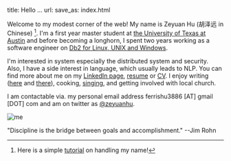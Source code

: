 title: Hello ...
url:
save_as: index.html

Welcome to my modest corner of the web! My name is Zeyuan Hu (胡泽远 in Chinese) [^1]. 
I'm a first year master student at [the University of Texas at Austin](https://www.utexas.edu/) and 
before becoming a longhorn, I spent two years working as a 
software engineer on [Db2 for Linux, UNIX and Windows](http://www.ibm.com/analytics/us/en/technology/db2/). 

I'm interested in system especially the distributed system and security. Also, I have
a side interest in language, which usually leads to NLP. You can find more about me on my [LinkedIn page](http://cn.linkedin.com/in/zhu45), 
[resume]({attach}/assets/zeyuan-hu-cv.pdf) or [CV]({attach}/assets/zeyuan-hu-cv-long.pdf). 
I enjoy writing ([here](http://zhu45.org/blog2/) and [there](http://zeyuanhu.wordpress.com/)), cooking, [singing]({filename}songs.md),
and getting involved with local church.

I am contactable via. my personal email address ferrishu3886 [AT] gmail [DOT] com and
am on twitter as [@zeyuanhu](https://twitter.com/zeyuanhu). 

<img src="/images/me2.jpg" class="img-fluid" alt="me" style="height: auto; max-width: 50%"/>

"Discipline is the bridge between goals and accomplishment." --Jim Rohn

[^1]: Here is a simple [tutorial]({filename}name.md) on handling my name!